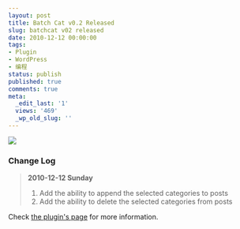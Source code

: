 ```yaml
---
layout: post
title: Batch Cat v0.2 Released
slug: batchcat v02 released
date: 2010-12-12 00:00:00
tags:
- Plugin
- WordPress
- 编程
status: publish
published: true
comments: true
meta:
  _edit_last: '1'
  views: '469'
  _wp_old_slug: ''
---
```

<a href="http://picasaweb.google.com/lh/photo/bqYPszwt0P7OI9snKxv3WA?feat=embedwebsite"><img src="http://lh3.ggpht.com/_ceUJ_lBTHzc/TIIMnE-09dI/AAAAAAAABdk/q_hDtyXJozo/s800/wp-batch-cat.png" /></a>

<h3>Change Log</h3>

<blockquote>
<strong>2010-12-12 Sunday</strong>
<ol>
	<li>Add the ability to append the selected categories to posts</li>
	<li>Add the ability to delete the selected categories from posts</li>
</ol>
</blockquote>

Check <a href="http://0x3f.org/?p=1603">the plugin's page</a> for more information.
